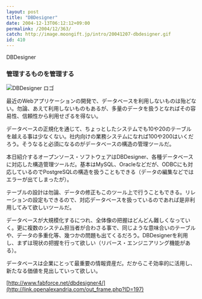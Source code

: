 ```yaml
---
layout: post
title: "DBDesigner"
date: 2004-12-13T06:12:12+09:00
permalink: /2004/12/363/
catch: http://image.moongift.jp/intro/20041207-dbdesigner.gif
id: 410
---
```

DBDesigner  
<!--more-->

### 管理するものを管理する
  

![DBDesigner ロゴ](http://image.moongift.jp/intro/20041207-dbdesigner.gif "DBDesigner ロゴ")

  

最近のWebアプリケーションの開発で、データベースを利用しないものは殆どない。勿論、あえて利用しないものもあるが、多量のデータを扱うとなればその容易性、信頼性から利用せざるを得ない。

  

データベースの正規化を通じて、ちょっとしたシステムでも10や20のテーブルを越える事は少なくない。社内向けの業務システムになれば100や200はいくだろう。そうなると必須になるのがデータベースの構造の管理ツールだ。

  

本日紹介するオープンソース・ソフトウェアはDBDesigner、各種データベースに対応した構造管理ツールだ。基本はMySQL、Oracleなどだが、ODBCにも対応しているのでPostgreSQLの構造を扱うこともできる（データの編集などではエラーが出てしまったが）。

  

テーブルの設計は勿論、データの修正もこのツール上で行うこともできる。リレーションの設定もできるので、対応データベースを扱っているのであれば是非利用してみて欲しいツールだ。

  

データベースが大規模化するにつれ、全体像の把握はどんどん難しくなっていく。更に複数のシステム担当者が合わさる事で、同じような意味合いのテーブルや、データの多重化等、幾つかの問題も出てくるだろう。DBDesignerを利用し、まずは現状の把握を行って欲しい（リバース・エンジニアリング機能がある）。

  

データベースは企業にとって最重要の情報資産だ。だからこそ効率的に活用し、新たなる価値を見出していって欲しい。

  

[http://www.fabforce.net/dbdesigner4/](http://link.openalexandria.com/out_frame.php?ID=197)

